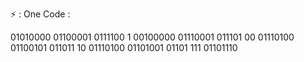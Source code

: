 ⚡ : One Code :

01010000 01100001 0111100
1 00100000 01110001 011101
00 01110100 01100101 011011
10 01110100 01101001 01101
111 01101110
